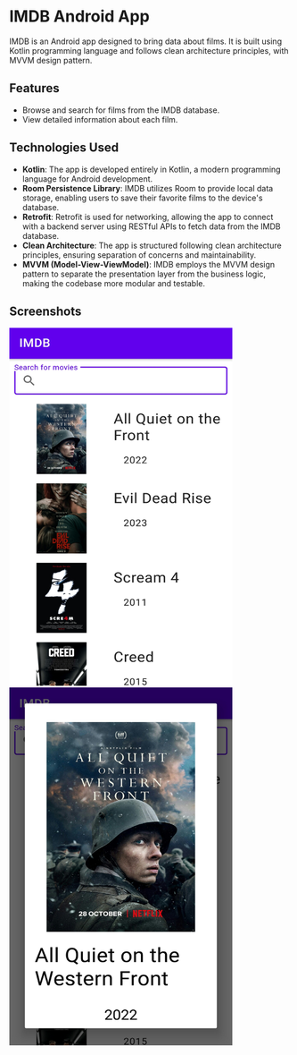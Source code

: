 # IMDB Android App

IMDB is an Android app designed to bring data about films. 
It is built using Kotlin programming language and follows clean architecture principles, with MVVM design pattern.

## Features
- Browse and search for films from the IMDB database.
- View detailed information about each film.

## Technologies Used
- **Kotlin**: The app is developed entirely in Kotlin, a modern programming language for Android development.
- **Room Persistence Library**: IMDB utilizes Room to provide local data storage, enabling users to save their favorite films to the device's database.
- **Retrofit**: Retrofit is used for networking, allowing the app to connect with a backend server using RESTful APIs to fetch data from the IMDB database.
- **Clean Architecture**: The app is structured following clean architecture principles, ensuring separation of concerns and maintainability.
- **MVVM (Model-View-ViewModel)**: IMDB employs the MVVM design pattern to separate the presentation layer from the business logic, making the codebase more modular and testable.

## Screenshots
<img src="https://github.com/mego-90/IMDB_Repository_Retrofit_Room/blob/master/app/screenshots/1.jpg" alt="Alt text" width="400" height="640">
<img src="https://github.com/mego-90/IMDB_Repository_Retrofit_Room/blob/master/app/screenshots/2.jpg" alt="Alt text" width="400" height="640">
